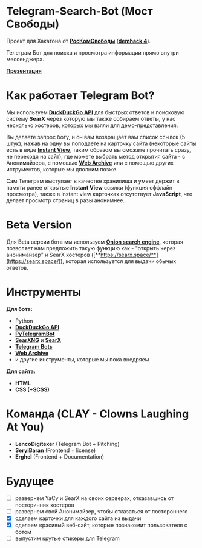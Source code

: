 # Telegram-Search-Bot (Мост Свободы)
Проект для Хакатона от [**РосКомСвободы**](https://roskomsvoboda.org/) ([**demhack 4**](https://demhack.ru/)).

Телеграм Бот для поиска и просмотра информации прямо внутри мессенджера.

[**Презентация**](https://prezi.com/view/G3njJpYCAbd5TfYvoowI/)

# Как работает Telegram Bot?
Мы используем [**DuckDuckGo API**](https://api.duckduckgo.com/api) для быстрых ответов и поисковую систему **SearX** через которую мы также собираем ответы, у нас несколько хостеров, которых мы взяли для демо-представления. 

Вы делаете запрос боту, и он вам возвращает вам список ссылок (5 штук), нажав на одну вы поподаете на карточку сайта (некоторые сайты есть в виде [**Instant View**](https://instantview.telegram.org/), таким образом вы сможете прочитать сразу, не переходя на сайт), где можете выбрать метод открытия сайта - с Анонимайзера, с помощью [**Web Archive**](https://archive.org/web/) или с помощью других иструментов, которые мы дполним позже.

Сам Телеграм выступает в качестве хранилища и умеет держит в памяти ранее открытые **Instant View** ссылки (функция оффлайн просмотра), также в instant view карточках отсутствует **JavaScript**, что делает просмотр страниц в разы анонимнее.

# Beta Version
Для Beta версии бота мы используем [**Onion search engine**](https://addons.mozilla.org/ru/firefox/addon/onion-search-engine/), которая позволяет нам предложить такую функцию как - "открыть через анонимайзер" и SearX хостеров ([**https://searx.space/**](https://searx.space/)), которая используется для выдачи обычых ответов. 

# Инструменты
**Для бота:**
- Python
- [**DuckDuckGo API**](https://api.duckduckgo.com/api)
- [**PyTelegramBot**](https://github.com/eternnoir/pyTelegramBotAPI)
- [**SearXNG**](https://github.com/searxng/searxng) и [**SearX**](https://github.com/searx/searx)
- [**Telegram Bots**](https://core.telegram.org/bots)
- [**Web Archive**](https://archive.org/web/)
- и другие инструменты, которые мы пока внедряем 

**Для сайта:** 
- **HTML**
- **CSS (+SCSS)**

# Команда (CLAY - Clowns Laughing At You)
- **LencoDigitexer** (Telegram Bot + Pitching)
- **SeryiBaran** (Frontend + license)
- **Erghel** (Frontend + Documentation)

# Будущее
- [ ] развернем YaCy и SearX на своих серверах, отказавшись от посторинник хостеров 
- [ ] развернем свой Анонимайзер, чтобы отказаться от постороннего 
- [x] сделаем карточки для каждого сайта из выдачи
- [x] сделаем красивый веб-сайт, которые познакомит пользователя с ботом 
- [ ] выпустим крутые стикеры для Telegram 
